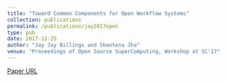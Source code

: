 ```yaml
---
title: "Toward Common Components for Open Workflow Systems"
collection: publications
permalink: /publications/jay2017open
type: pub
date: 2017-12-25
author: "Jay Jay Billings and Shantenu Jha"
venue: "Proceedings of Open Source SuperComputing, Workshop at SC'17"
---
```

[Paper URL](https://arxiv.org/abs/1710.06774)
